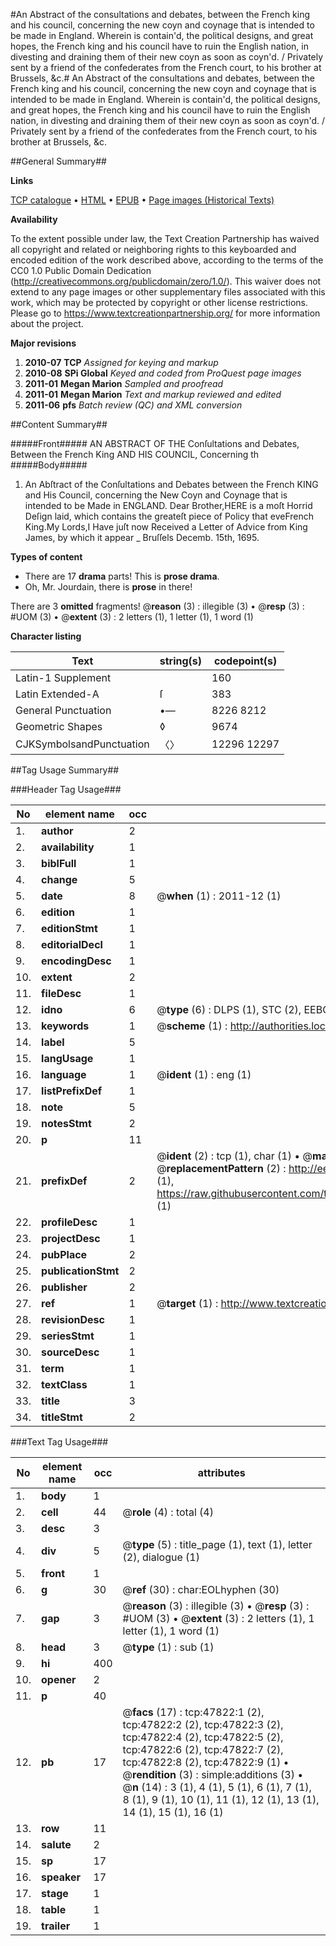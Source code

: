 #An Abstract of the consultations and debates, between the French king and his council, concerning the new coyn and coynage that is intended to be made in England. Wherein is contain'd, the political designs, and great hopes, the French king and his council have to ruin the English nation, in divesting and draining them of their new coyn as soon as coyn'd. / Privately sent by a friend of the confederates from the French court, to his brother at Brussels, &c.#
An Abstract of the consultations and debates, between the French king and his council, concerning the new coyn and coynage that is intended to be made in England. Wherein is contain'd, the political designs, and great hopes, the French king and his council have to ruin the English nation, in divesting and draining them of their new coyn as soon as coyn'd. / Privately sent by a friend of the confederates from the French court, to his brother at Brussels, &c.

##General Summary##

**Links**

[TCP catalogue](http://www.ota.ox.ac.uk/tcp/)  • 
[HTML](http://tei.it.ox.ac.uk/tcp/Texts-HTML/free/A23/A23896.html)  • 
[EPUB](http://tei.it.ox.ac.uk/tcp/Texts-EPUB/free/A23/A23896.epub) • 
[Page images (Historical Texts)](https://historicaltexts.jisc.ac.uk/eebo-11490310e)

**Availability**

To the extent possible under law, the Text Creation Partnership has waived all copyright and related or neighboring rights to this keyboarded and encoded edition of the work described above, according to the terms of the CC0 1.0 Public Domain Dedication (http://creativecommons.org/publicdomain/zero/1.0/). This waiver does not extend to any page images or other supplementary files associated with this work, which may be protected by copyright or other license restrictions. Please go to https://www.textcreationpartnership.org/ for more information about the project.

**Major revisions**

1. __2010-07__ __TCP__ *Assigned for keying and markup*
1. __2010-08__ __SPi Global__ *Keyed and coded from ProQuest page images*
1. __2011-01__ __Megan Marion__ *Sampled and proofread*
1. __2011-01__ __Megan Marion__ *Text and markup reviewed and edited*
1. __2011-06__ __pfs__ *Batch review (QC) and XML conversion*

##Content Summary##

#####Front#####
AN ABSTRACT OF THE Conſultations and Debates, Between the French King AND HIS COUNCIL, Concerning th
#####Body#####

1. An Abſtract of the Conſultations and Debates between the French KING and His Council, concerning the New Coyn and Coynage that is intended to be Made in ENGLAND.
Dear Brother,HERE is a moſt Horrid Deſign laid, which contains the greateſt piece of Policy that eveFrench King.My Lords,I Have juſt now Received a Letter of Advice from King James, by which it appear
    _ Bruſſels Decemb. 15th, 1695.

**Types of content**

  * There are 17 **drama** parts! This is **prose drama**.
  * Oh, Mr. Jourdain, there is **prose** in there!

There are 3 **omitted** fragments! 
 @__reason__ (3) : illegible (3)  •  @__resp__ (3) : #UOM (3)  •  @__extent__ (3) : 2 letters (1), 1 letter (1), 1 word (1)

**Character listing**


|Text|string(s)|codepoint(s)|
|---|---|---|
|Latin-1 Supplement| |160|
|Latin Extended-A|ſ|383|
|General Punctuation|•—|8226 8212|
|Geometric Shapes|◊|9674|
|CJKSymbolsandPunctuation|〈〉|12296 12297|

##Tag Usage Summary##

###Header Tag Usage###

|No|element name|occ|attributes|
|---|---|---|---|
|1.|__author__|2||
|2.|__availability__|1||
|3.|__biblFull__|1||
|4.|__change__|5||
|5.|__date__|8| @__when__ (1) : 2011-12 (1)|
|6.|__edition__|1||
|7.|__editionStmt__|1||
|8.|__editorialDecl__|1||
|9.|__encodingDesc__|1||
|10.|__extent__|2||
|11.|__fileDesc__|1||
|12.|__idno__|6| @__type__ (6) : DLPS (1), STC (2), EEBO-CITATION (1), OCLC (1), VID (1)|
|13.|__keywords__|1| @__scheme__ (1) : http://authorities.loc.gov/ (1)|
|14.|__label__|5||
|15.|__langUsage__|1||
|16.|__language__|1| @__ident__ (1) : eng (1)|
|17.|__listPrefixDef__|1||
|18.|__note__|5||
|19.|__notesStmt__|2||
|20.|__p__|11||
|21.|__prefixDef__|2| @__ident__ (2) : tcp (1), char (1)  •  @__matchPattern__ (2) : ([0-9\-]+):([0-9IVX]+) (1), (.+) (1)  •  @__replacementPattern__ (2) : http://eebo.chadwyck.com/downloadtiff?vid=$1&page=$2 (1), https://raw.githubusercontent.com/textcreationpartnership/Texts/master/tcpchars.xml#$1 (1)|
|22.|__profileDesc__|1||
|23.|__projectDesc__|1||
|24.|__pubPlace__|2||
|25.|__publicationStmt__|2||
|26.|__publisher__|2||
|27.|__ref__|1| @__target__ (1) : http://www.textcreationpartnership.org/docs/. (1)|
|28.|__revisionDesc__|1||
|29.|__seriesStmt__|1||
|30.|__sourceDesc__|1||
|31.|__term__|1||
|32.|__textClass__|1||
|33.|__title__|3||
|34.|__titleStmt__|2||


###Text Tag Usage###

|No|element name|occ|attributes|
|---|---|---|---|
|1.|__body__|1||
|2.|__cell__|44| @__role__ (4) : total (4)|
|3.|__desc__|3||
|4.|__div__|5| @__type__ (5) : title_page (1), text (1), letter (2), dialogue (1)|
|5.|__front__|1||
|6.|__g__|30| @__ref__ (30) : char:EOLhyphen (30)|
|7.|__gap__|3| @__reason__ (3) : illegible (3)  •  @__resp__ (3) : #UOM (3)  •  @__extent__ (3) : 2 letters (1), 1 letter (1), 1 word (1)|
|8.|__head__|3| @__type__ (1) : sub (1)|
|9.|__hi__|400||
|10.|__opener__|2||
|11.|__p__|40||
|12.|__pb__|17| @__facs__ (17) : tcp:47822:1 (2), tcp:47822:2 (2), tcp:47822:3 (2), tcp:47822:4 (2), tcp:47822:5 (2), tcp:47822:6 (2), tcp:47822:7 (2), tcp:47822:8 (2), tcp:47822:9 (1)  •  @__rendition__ (3) : simple:additions (3)  •  @__n__ (14) : 3 (1), 4 (1), 5 (1), 6 (1), 7 (1), 8 (1), 9 (1), 10 (1), 11 (1), 12 (1), 13 (1), 14 (1), 15 (1), 16 (1)|
|13.|__row__|11||
|14.|__salute__|2||
|15.|__sp__|17||
|16.|__speaker__|17||
|17.|__stage__|1||
|18.|__table__|1||
|19.|__trailer__|1||
